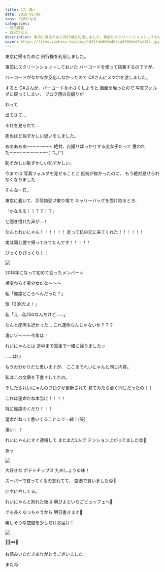 ```yaml
---
title: 17。満◯
date: 2018-01-09
tags: 白沢かなえ
categories: 
- 成员博客
- 白沢かなえ
description: 東京に帰るために飛行機を利用しました。事前にスクリーンショットしておいたバーコードを使って搭乗するのですが、バーコードがなかなか反応しなかったのでCAさんにスマホを渡しま...
cover: https://files.zzzhxxx.top/img/fd41fde869edb5ca579b3ed7b4102.jpg 
---
```








東京に帰るために
飛行機を利用しました。


事前にスクリーンショットしておいた
バーコードを使って搭乗するのですが、

バーコードがなかなか反応しなかったので
CAさんにスマホを渡しました。

すると
CAさんが、バーコードを小さくしようと
画面を触ったので
写真フォルダに戻ってしまい、
ブログ用の自撮りが



わって



出てきて…




それを見られて…

死ぬほど恥ずかしい思いをしました。






あああああ〜〜〜〜〜〜
絶対、自撮りばっかりする変な子だって
思われた〜〜〜〜〜〜〜〜〜(´つ_⊂)

恥ずかしい恥ずかしい恥ずかしい。





今までは
写真フォルダを見せることに
抵抗が無かったのに、
もう絶対見せられなくなりました…


そんな一日。









東京に着いて、手荷物受け取り場で
キャリーバッグを受け取るとき、


「かなえる！！？？！？」


と聞き慣れた声が…！





なんとれいにゃん！！！！！！
走って私の元に来てくれた！！！！！！


実は同じ便で帰ってきてたんです！！！！！



びっくりびっくり！！


![](https://files.zzzhxxx.top/img/fd41fde869edb5ca579b3ed7b4102.jpg)





2018年になって初めて会ったメンバー☺️

相変わらず美少女だな〜〜〜








私「座席どこらへんだった？」

玲「23Kだよ！」

私「え…私25Gなんだけど……」



なんと座席も近かった…
これ運命なんじゃないか？？？

凄いゾ〜〜〜今年は！





れいにゃんとは
途中まで電車で一緒に帰りました☺️












……はい

もうお分かりだと思いますが、
ここまでれいにゃんと同じ内容。



私はこの文章を下書きしてたの。

そしたられいにゃんのブログが更新されて
見てみたら全く同じだったの！！

これは運命だね本当に！！！！



特に座席のくだり！！！

運命だねって書いてることまで一緒！(笑)

凄い！！


れいにゃんにすぐ連絡して
またまた2人で
テンション上がってました😋🎈







あっ


![](https://files.zzzhxxx.top/img/fd41fde869edb5ca579b3ed7b4102-01.jpg)



大好きな
ポテトチップス 九州しょうゆ味！

スーパーで買ってくるの忘れてて、
空港で買いました😋🌷

にやにやしてる。











れいにゃんと別れた後は
萌ぴよといちごビュッフェへ🍓

でも長くなっちゃうから
明日書きます🌷


楽しそうな空間を少しだけお届け！

![](https://files.zzzhxxx.top/img/fd41fde869edb5ca579b3ed7b4102-02.jpg)



🐰🐭🕶🍓








お読みいただきありがとうございました。

またね


